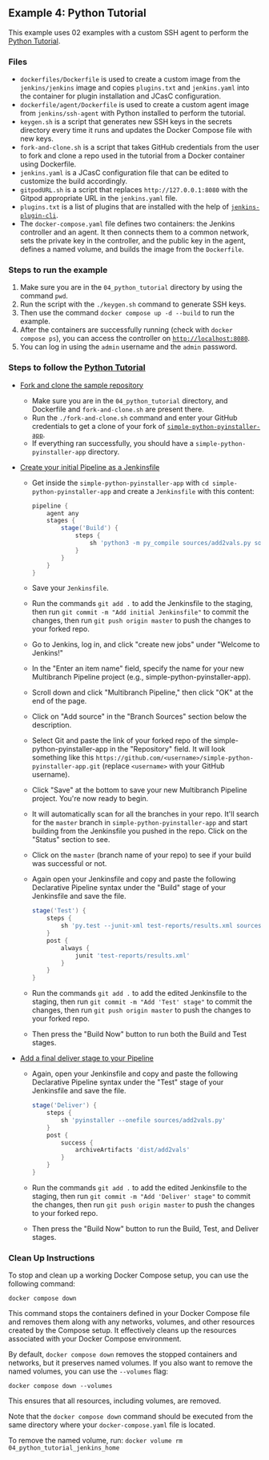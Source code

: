 ## Example 4: Python Tutorial
This example uses 02 examples with a custom SSH agent to perform the [Python Tutorial](https://www.jenkins.io/doc/tutorials/build-a-python-app-with-pyinstaller/).

### Files

* `dockerfiles/Dockerfile` is used to create a custom image from the `jenkins/jenkins` image and copies `plugins.txt` and `jenkins.yaml` into the container for plugin installation and JCasC configuration.
* `dockerfile/agent/Dockerfile` is used to create a custom agent image from `jenkins/ssh-agent` with Python installed to perform the tutorial.
* `keygen.sh` is a script that generates new SSH keys in the secrets directory every time it runs and updates the Docker Compose file with new keys.
* `fork-and-clone.sh` is a script that takes GitHub credentials from the user to fork and clone a repo used in the tutorial from a Docker container using Dockerfile.
* `jenkins.yaml` is a JCasC configuration file that can be edited to customize the build accordingly.
* `gitpodURL.sh` is a script that replaces `http://127.0.0.1:8080` with the Gitpod appropriate URL in the `jenkins.yaml` file.
* `plugins.txt` is a list of plugins that are installed with the help of [`jenkins-plugin-cli`](https://www.jenkins.io/doc/book/managing/plugins/#install-with-cli).
* The `docker-compose.yaml` file defines two containers: the Jenkins controller and an agent. It then connects them to a common network, sets the private key in the controller, and the public key in the agent, defines a named volume, and builds the image from the `Dockerfile`.

### Steps to run the example

1. Make sure you are in the `04_python_tutorial` directory by using the command `pwd`.
2. Run the script with the `./keygen.sh` command to generate SSH keys.
3. Then use the command `docker compose up -d --build` to run the example.
4. After the containers are successfully running (check with `docker compose ps`), you can access the controller on [`http://localhost:8080`](http://localhost:8080).
5. You can log in using the `admin` username and the `admin` password.

### Steps to follow the [Python Tutorial](https://www.jenkins.io/doc/tutorials/build-a-python-app-with-pyinstaller/)

- [Fork and clone the sample repository](https://www.jenkins.io/doc/tutorials/build-a-python-app-with-pyinstaller/#fork-and-clone-the-sample-repository-on-github)
    - Make sure you are in the `04_python_tutorial` directory, and Dockerfile and `fork-and-clone.sh` are present there.
    - Run the `./fork-and-clone.sh` command and enter your GitHub credentials to get a clone of your fork of [`simple-python-pyinstaller-app`](https://github.com/jenkins-docs/simple-python-pyinstaller-app).
    - If everything ran successfully, you should have a `simple-python-pyinstaller-app` directory.

- [Create your initial Pipeline as a Jenkinsfile](https://www.jenkins.io/doc/tutorials/build-a-python-app-with-pyinstaller/#create-your-pipeline-project-in-jenkins)
    - Get inside the `simple-python-pyinstaller-app` with `cd simple-python-pyinstaller-app` and create a `Jenkinsfile` with this content:

      ```groovy
      pipeline {
          agent any
          stages {
              stage('Build') {
                  steps {
                      sh 'python3 -m py_compile sources/add2vals.py sources/calc.py' 
                  }
              }
          }
      }
      ```

    - Save your `Jenkinsfile`.
    - Run the commands `git add .` to add the Jenkinsfile to the staging, then run `git commit -m "Add initial Jenkinsfile"` to commit the changes, then run `git push origin master` to push the changes to your forked repo.
    - Go to Jenkins, log in, and click "create new jobs" under "Welcome to Jenkins!"
    - In the "Enter an item name" field, specify the name for your new Multibranch Pipeline project (e.g., simple-python-pyinstaller-app).
    - Scroll down and click "Multibranch Pipeline," then click "OK" at the end of the page.
    - Click on "Add source" in the "Branch Sources" section below the description.
    - Select Git and paste the link of your forked repo of the simple-python-pyinstaller-app in the "Repository" field. It will look something like this `https://github.com/<username>/simple-python-pyinstaller-app.git` (replace `<username>` with your GitHub username).
    - Click "Save" at the bottom to save your new Multibranch Pipeline project. You're now ready to begin.
    - It will automatically scan for all the branches in your repo. It'll search for the `master` branch in `simple-python-pyinstaller-app` and start building from the Jenkinsfile you pushed in the repo. Click on the "Status" section to see.
    - Click on the `master` (branch name of your repo) to see if your build was successful or not.
    - Again open your Jenkinsfile and copy and paste the following Declarative Pipeline syntax under the "Build" stage of your Jenkinsfile and save the file.

      ```groovy
      stage('Test') {
          steps {
              sh 'py.test --junit-xml test-reports/results.xml sources/test_calc.py'
          }
          post {
              always {
                  junit 'test-reports/results.xml'
              }
          }
      }
      ```

    - Run the commands `git add .` to add the edited Jenkinsfile to the staging, then run `git commit -m "Add 'Test' stage"` to commit the changes, then run `git push origin master` to push the changes to your forked repo.
    - Then press the "Build Now" button to run both the Build and Test stages.

- [Add a final deliver stage to your Pipeline](https://www.jenkins.io/doc/tutorials/build-a-python-app-with-pyinstaller/#add-a-final-deliver-stage-to-your-pipeline)
    - Again, open your Jenkinsfile and copy and paste the following Declarative Pipeline syntax under the "Test" stage of your Jenkinsfile and save the file.

      ```groovy
      stage('Deliver') {
          steps {
              sh 'pyinstaller --onefile sources/add2vals.py'
          }
          post {
              success {
                  archiveArtifacts 'dist/add2vals'
              }
          }
      }
      ```

    - Run the commands `git add .` to add the edited Jenkinsfile to the staging, then run `git commit -m "Add 'Deliver' stage"` to commit the changes, then run `git push origin master` to push the changes to your forked repo.
    - Then press the "Build Now" button to run the Build, Test, and Deliver stages.

### Clean Up Instructions

To stop and clean up a working Docker Compose setup, you can use the following command:

`docker compose down` 


This command stops the containers defined in your Docker Compose file and removes them along with any networks, volumes, and other resources created by the Compose setup.
It effectively cleans up the resources associated with your Docker Compose environment.

By default, `docker compose down` removes the stopped containers and networks, but it preserves named volumes.
If you also want to remove the named volumes, you can use the `--volumes` flag:

`docker compose down --volumes` 


This ensures that all resources, including volumes, are removed.

Note that the `docker compose down` command should be executed from the same directory where your `docker-compose.yaml` file is located.

To remove the named volume, run:
`docker volume rm 04_python_tutorial_jenkins_home` 
